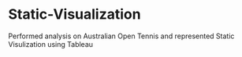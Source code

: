 # Static-Visualization
Performed analysis on Australian Open Tennis and represented Static Visulization using Tableau
